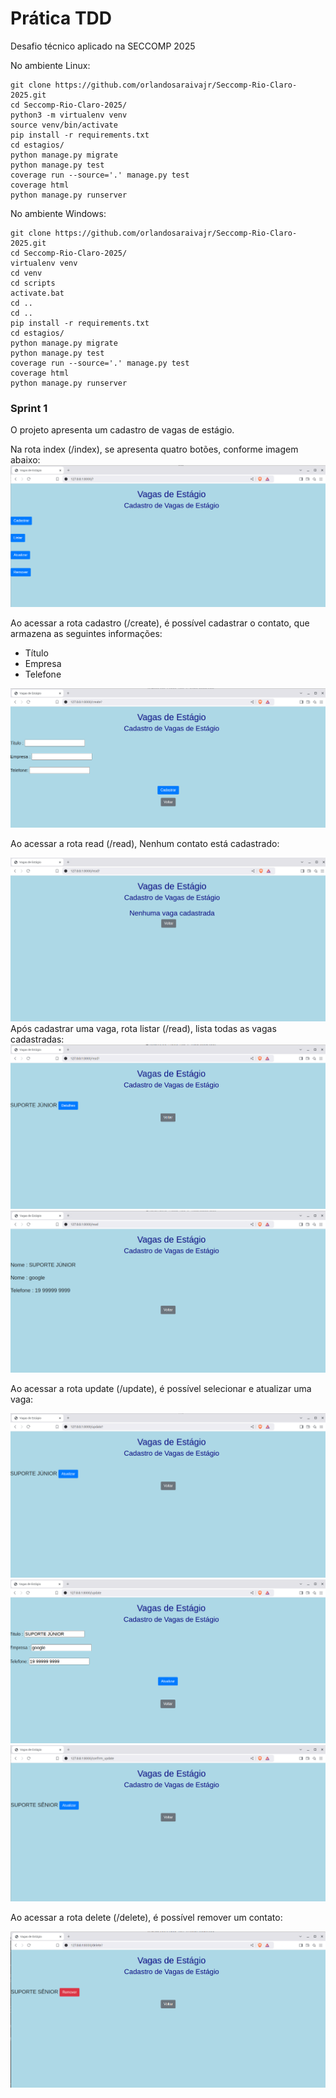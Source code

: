 # Prática TDD

Desafio técnico aplicado na SECCOMP 2025



No ambiente Linux:

```console
git clone https://github.com/orlandosaraivajr/Seccomp-Rio-Claro-2025.git
cd Seccomp-Rio-Claro-2025/
python3 -m virtualenv venv
source venv/bin/activate
pip install -r requirements.txt
cd estagios/
python manage.py migrate
python manage.py test
coverage run --source='.' manage.py test 
coverage html
python manage.py runserver
```

No ambiente Windows:

```console
git clone https://github.com/orlandosaraivajr/Seccomp-Rio-Claro-2025.git
cd Seccomp-Rio-Claro-2025/
virtualenv venv
cd venv
cd scripts
activate.bat
cd ..
cd ..
pip install -r requirements.txt
cd estagios/
python manage.py migrate
python manage.py test
coverage run --source='.' manage.py test 
coverage html
python manage.py runserver

```

### Sprint 1

O projeto apresenta um cadastro de vagas de estágio. 

Na rota index (/index), se apresenta quatro botões, conforme imagem abaixo:
<img src="img/index.png">

Ao acessar a rota cadastro (/create), é possível cadastrar o contato, que armazena as seguintes informações:

- Título
- Empresa
- Telefone

<img src="img/create.png">

Ao acessar a rota read (/read), Nenhum contato está cadastrado:

<img src="img/read_1.png">
Após cadastrar uma vaga, rota listar (/read), lista todas as vagas cadastradas:
<img src="img/read_2.png">
<img src="img/read_3.png">

Ao acessar a rota update (/update), é possível selecionar e atualizar uma vaga:

<img src="img/update_1.png">
<img src="img/update_2.png">
<img src="img/update_3.png">

Ao acessar a rota delete (/delete), é possível remover um contato:

<img src="img/delete_1.png">

